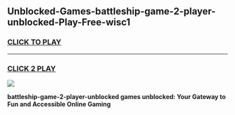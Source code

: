 
## Unblocked-Games-battleship-game-2-player-unblocked-Play-Free-wisc1
<h3>
<a href="https://premium76.site?title=battleship-game-2-player-unblocked&ref=22A">CLICK TO PLAY</a></h3>
<hr>

<h3>
<a href="https://premium76.site?title=battleship-game-2-player-unblocked&ref=22A">CLICK 2 PLAY</a>
  
</h3>

<a href="https://premium76.site?title=battleship-game-2-player-unblocked&ref=22A"><img src="https://clearcache.store/games.png"></a>


**battleship-game-2-player-unblocked games unblocked: Your Gateway to Fun and Accessible Online Gaming**

